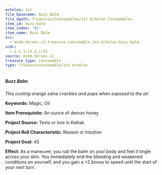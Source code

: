 ```yaml
---
echelon: 1st
file_basename: Buzz Balm
file_dpath: Treasures/Consumables/1st Echelon Consumables
item_id: buzz-balm
item_index: '01'
item_name: Buzz Balm
scc:
  - mcdm.heroes.v1:treasure.consumable.1st-echelon:buzz-balm
scdc:
  - 1.1.1:13.2.1:01
source: mcdm.heroes.v1
treasure_type: Consumable
type: treasure/consumable/1st-echelon
---
```


##### Buzz Balm

*This cooling orange salve crackles and pops when exposed to the air.*

**Keywords:** Magic, Oil

**Item Prerequisite:** An ounce of demon honey

**Project Source:** Texts or lore in Kalliak

**Project Roll Characteristic:** Reason or Intuition

**Project Goal:** 45

**Effect:** As a maneuver, you rub the balm on your body and feel it tingle across your skin. You immediately end the bleeding and weakened conditions on yourself, and you gain a +2 bonus to speed until the start of your next turn.
